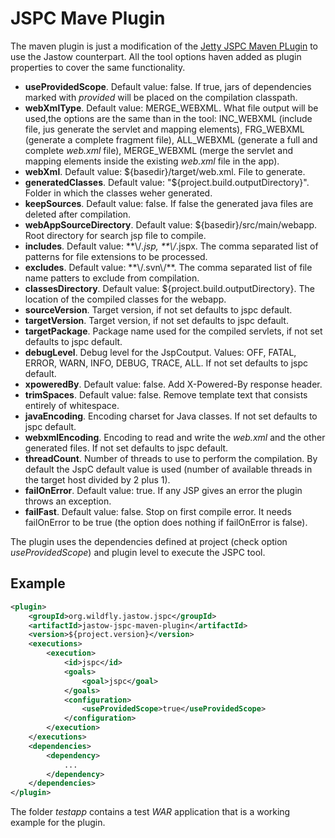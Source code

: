 # JSPC Mave Plugin

The maven plugin is just a modification of the [Jetty JSPC Maven PLugin](https://wiki.eclipse.org/Jetty/Feature/Jetty_Jspc_Maven_Plugin) to use the Jastow counterpart. All the tool options haven added as plugin properties to cover the same functionality.

* **useProvidedScope**. Default value: false. If true, jars of dependencies marked with *provided* will be placed on the compilation classpath.
* **webXmlType**. Default value: MERGE_WEBXML. What file output will be used,the options are the same than in the tool: INC_WEBXML (include file, jus generate the servlet and mapping elements), FRG_WEBXML (generate a complete fragment file), ALL_WEBXML (generate a full and complete *web.xml* file), MERGE_WEBXML (merge the servlet and mapping elements inside the existing *web.xml* file in the app).
* **webXml**. Default value: ${basedir}/target/web.xml. File to generate.
* **generatedClasses**. Default value: "${project.build.outputDirectory}". Folder in which the classes weher generated.
* **keepSources**. Default value: false. If false the generated java files are deleted after compilation.
* **webAppSourceDirectory**. Default value: ${basedir}/src/main/webapp. Root directory for search jsp file to compile.
* **includes**. Default value: **\\/*.jsp, **\\/*.jspx. The comma separated list of patterns for file extensions to be processed.
* **excludes**. Default value: \*\*\\/.svn\\/\*\*. The comma separated list of file name patters to exclude from compilation.
* **classesDirectory**. Default value: ${project.build.outputDirectory}. The location of the compiled classes for the webapp.
* **sourceVersion**. Target version, if not set defaults to jspc default.
* **targetVersion**. Target version, if not set defaults to jspc default.
* **targetPackage**. Package name used for the compiled servlets, if not set defaults to jspc default.
* **debugLevel**. Debug level for the JspCoutput. Values: OFF, FATAL, ERROR, WARN, INFO, DEBUG, TRACE, ALL. If not set defaults to jspc default.
* **xpoweredBy**. Default value: false. Add X-Powered-By response header.
* **trimSpaces**. Default value: false. Remove template text that consists entirely of whitespace.
* **javaEncoding**. Encoding charset for Java classes. If not set defaults to jspc default.
* **webxmlEncoding**. Encoding to read and write the *web.xml* and the other generated files. If not set defaults to jspc default.
* **threadCount**. Number of threads to use to perform the compilation. By default the JspC default value is used (number of available threads in the target host divided by 2 plus 1).
* **failOnError**. Default value: true. If any JSP gives an error the plugin throws an exception.
* **failFast**. Default value: false. Stop on first compile error. It needs failOnError to be true (the option does nothing if failOnError is false).

The plugin uses the dependencies defined at project (check option *useProvidedScope*) and plugin level to execute the JSPC tool.

## Example

```xml
<plugin>
    <groupId>org.wildfly.jastow.jspc</groupId>
    <artifactId>jastow-jspc-maven-plugin</artifactId>
    <version>${project.version}</version>
    <executions>
        <execution>
            <id>jspc</id>
            <goals>
                <goal>jspc</goal>
            </goals>
            <configuration>
                <useProvidedScope>true</useProvidedScope>
            </configuration>
        </execution>
    </executions>
    <dependencies>
        <dependency>
            ...
        </dependency>
    </dependencies>
</plugin>
```
The folder *testapp* contains a test *WAR* application that is a working example for the plugin.